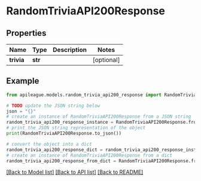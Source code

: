 # RandomTriviaAPI200Response


## Properties

Name | Type | Description | Notes
------------ | ------------- | ------------- | -------------
**trivia** | **str** |  | [optional] 

## Example

```python
from apileague.models.random_trivia_api200_response import RandomTriviaAPI200Response

# TODO update the JSON string below
json = "{}"
# create an instance of RandomTriviaAPI200Response from a JSON string
random_trivia_api200_response_instance = RandomTriviaAPI200Response.from_json(json)
# print the JSON string representation of the object
print(RandomTriviaAPI200Response.to_json())

# convert the object into a dict
random_trivia_api200_response_dict = random_trivia_api200_response_instance.to_dict()
# create an instance of RandomTriviaAPI200Response from a dict
random_trivia_api200_response_from_dict = RandomTriviaAPI200Response.from_dict(random_trivia_api200_response_dict)
```
[[Back to Model list]](../README.md#documentation-for-models) [[Back to API list]](../README.md#documentation-for-api-endpoints) [[Back to README]](../README.md)


